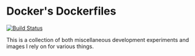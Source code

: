 # Docker's Dockerfiles

[![Build Status](https://github.com/docker-pkg/dockerfiles/workflows/GitHub%20CI/badge.svg)](https://github.com/docker-pkg/dockerfiles/actions?query=workflow%3A%22GitHub+CI%22)

This is a collection of both miscellaneous development experiments and images I rely on for various things.
